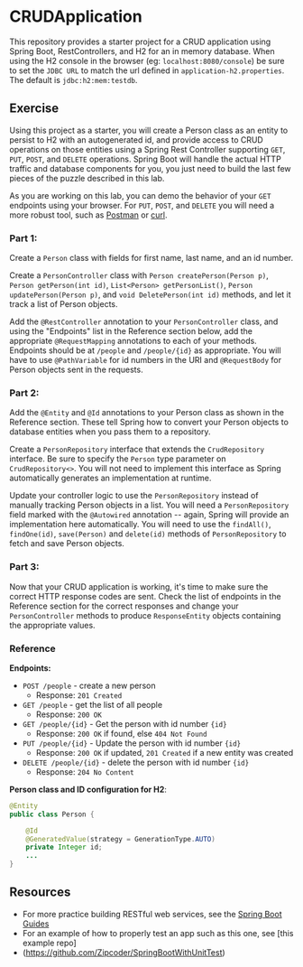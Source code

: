 # CRUDApplication

This repository provides a starter project for a CRUD application using Spring Boot, RestControllers, and H2 for an in 
memory database. When using the H2 console in the browser (eg: `localhost:8080/console`) be sure to set the `JDBC URL`
to match the url defined in `application-h2.properties`. The default is `jdbc:h2:mem:testdb`.

## Exercise

Using this project as a starter, you will create a Person class as an entity to persist to H2 with an autogenerated id, 
and provide access to CRUD operations on those entities using a Spring Rest Controller supporting `GET`, `PUT`, `POST`, 
and `DELETE` operations. Spring Boot will handle the actual HTTP traffic and database components for you, 
you just need to build the last few pieces of the puzzle described in this lab.

As you are working on this lab, you can demo the behavior of your `GET` endpoints using your browser. 
For `PUT`, `POST`, and `DELETE` you will need a more robust tool, such as [Postman](https://www.getpostman.com/) 
or [curl](https://curl.haxx.se/).

### Part 1:

Create a `Person` class with fields for first name, last name, and an id number.

Create a `PersonController` class with `Person createPerson(Person p)`, `Person getPerson(int id)`, 
`List<Person> getPersonList()`, `Person updatePerson(Person p)`, and `void DeletePerson(int id)` methods, 
and let it track a list of Person objects.

Add the `@RestController` annotation to your `PersonController` class, and using the "Endpoints" list in the Reference 
section below, add the appropriate `@RequestMapping` annotations to each of your methods. Endpoints should be at `/people` 
and `/people/{id}` as appropriate. You will have to use `@PathVariable` for id numbers in the URI and `@RequestBody` for 
Person objects sent in the requests.


### Part 2: 

Add the `@Entity` and `@Id` annotations to your Person class as shown in the Reference section. These tell Spring how 
to convert your Person objects to database entities when you pass them to a repository.

Create a `PersonRepository` interface that extends the `CrudRepository` interface. Be sure to specify the `Person` type
parameter on `CrudRepository<>`. You will not need to implement this interface as Spring automatically generates an 
implementation at runtime.

Update your controller logic to use the `PersonRepository` instead of manually tracking Person objects in a list. You 
will need a `PersonRepository` field marked with the `@Autowired` annotation -- again, Spring will provide an 
implementation here automatically. You will need to use the `findAll()`, `findOne(id)`, `save(Person)` and `delete(id)` 
methods of `PersonRepository` to fetch and save Person objects.

### Part 3:


Now that your CRUD application is working, it's time to make sure the correct HTTP response codes are sent. Check the 
list of endpoints in the Reference section for the correct responses and change your `PersonController` methods to 
produce `ResponseEntity` objects containing the appropriate values.


### Reference

**Endpoints:**

- `POST /people` - create a new person
  - Response: `201 Created`
- `GET /people` - get the list of all people
  - Response: `200 OK` 
- `GET /people/{id}` - Get the person with id number `{id}`
  - Response: `200 OK` if found, else `404 Not Found`
- `PUT /people/{id}` - Update the person with id number `{id}`
  - Response: `200 OK` if updated, `201 Created` if a new entity was created
- `DELETE /people/{id}` - delete the person with id number `{id}`
  - Response: `204 No Content`

**Person class and  ID configuration for H2**:

```Java
@Entity
public class Person {

    @Id
    @GeneratedValue(strategy = GenerationType.AUTO)
    private Integer id;
    ...
}
```

## Resources

- For more practice building RESTful web services, see the [Spring Boot Guides](https://spring.io/guides)
- For an example of how to properly test an app such as this one, see [this example repo]
- (https://github.com/Zipcoder/SpringBootWithUnitTest)
